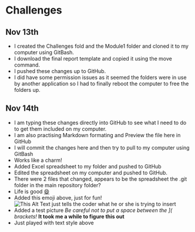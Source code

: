 # Challenges
## Nov 13th
- I created the Challenges fold and the Module1 folder and cloned it to my computer using GitBash.  
- I download the final report template and copied it using the move command.  
- I pushed these changes up to GitHub.  
- I did have some permission issues as it seemed the folders were in use by another application so I had to finally reboot the computer to free the folders up. 
## Nov 14th 
- I am typing these changes directly into GitHub to see what I need to do to get them included on my computer.  
- I am also practising Markdown formating and Preview the file here in GitHub
- I will commit the changes here and then try to pull to my computer using GitBash  
- Works like a charm!
- Added Excel spreadsheet to my folder and pushed to GitHub
- Edited the spreadsheet on my computer and pushed to GitHub.
- There were 2 files that changed, appears to be the spreadsheet the .git folder in the main repository folder?
- Life is good [:smile:]("#" ":smile:")
- Added this emoji above, just for fun!  
![This Alt Text just tells the coder what he or she is trying to insert](/Test.png "This is the Title of the image that floats under the image")
- Added a test picture *Be careful not to put a space between the ]( brackets!* **It took me a while to figure this out**  
- Just played with text style above

